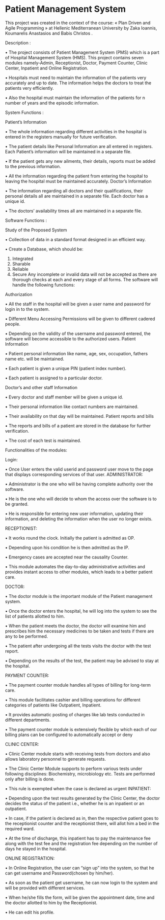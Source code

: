 # Patient Management System
This project was created in the context of the course: « Plan Driven and Agile Programming » at Hellenic Mediterranean University by Zaka Ioannis, Koumarelis Anastasios and Babis Christos .

Description :

•	The project consists of Patient Management System (PMS) which is a part of Hospital Management System (HMS). This project contains seven modules namely-Admin, Receptionist, Doctor, Payment Counter, Clinic Center, Inpatient and Online Registration.

•	Hospitals must need to maintain the information of the patients very accurately and up to date. The information helps the doctors to treat the patients very efficiently.

•	Also the hospital must maintain the information of the patients for n number of years and the episodic information.

System Functions :

Patient’s Information

•	The whole information regarding different activities in the hospital is entered in the registers manually for future verification.

•	The patient details like Personal Information are all entered in registers. Each Patient’s information will be maintained in a separate file.

•	If the patient gets any new ailments, their details, reports must be added to the previous information.

•	All the information regarding the patient from entering the hospital to leaving the hospital must be maintained accurately.
Doctor’s Information

•	The information regarding all doctors and their qualifications, their personal details all are maintained in a separate file. Each doctor has a unique id.

•	The doctors’ availability times all are maintained in a separate file.

Software Functions :

Study of the Proposed System 

•	Collection of data in a standard format designed in an efficient way.

•	Create a Database, which should be:
1.	Integrated
2.	Sharable
3.	Reliable
4.	Secure
Any incomplete or invalid data will not be accepted as there are thorough checks at each and every stage of all forms.
The software will handle the following functions:

Authorization

•	All the staff in the hospital will be given a user name and password for login in to the system.

•	Different Menu Accessing Permissions will be given to different cadered people.

•	Depending on the validity of the username and password entered, the software will become accessible to the authorized users. 
Patient Information

•	Patient personal information like name, age, sex, occupation, fathers name etc. will be maintained.

•	Each patient is given a unique PIN (patient index number).

•	Each patient is assigned to a particular doctor.

Doctor’s and other staff Information

•	Every doctor and staff member will be given a unique id.

•	Their personal information like contact numbers are maintained.

•	Their availability on that day will be maintained.
Patient reports and bills

•	The reports and bills of a patient are stored in the database for further verification.

•	The cost of each test is maintained.

Functionalities of the modules:

Login:

•	Once User enters the valid userid and password user move to the page that displays corresponding services of that user.
ADMINISTRATOR:

•	Administrator is the one who will be having complete authority over the software.

•	He is the one who will decide to whom the access over the software is to be granted.

•	He is responsible for entering new user information, updating their information, and deleting the information when the user no longer exists.

RECEPTIONIST:

•	It works round the clock. Initially the patient is admitted as OP.

•	Depending upon his condition he is then admitted as the IP.

•	Emergency cases are accepted near the causality Counter.

•	This module automates the day-to-day administrative activities and provides instant access to other modules, which leads to a better patient care.

DOCTOR:

•	The doctor module is the important module of the Patient management system.

•	Once the doctor enters the hospital, he will log into the system to see the list of patients allotted to him.

•	When the patient meets the doctor, the doctor will examine him and prescribes him the necessary medicines to be taken and tests if there are any to be performed.

•	The patient after undergoing all the tests visits the doctor with the test report.

•	Depending on the results of the test, the patient may be advised to stay at the hospital.

PAYMENT COUNTER:

•	The payment counter module handles all types of billing for long-term care.

•	This module facilitates cashier and billing operations for different categories of patients like Outpatient, Inpatient.

•	It provides automatic posting of charges like lab tests conducted in different departments.

•	The payment counter module is extensively flexible by which each of our billing plans can be configured to automatically accept or deny

CLINIC CENTER:

•	Clinic Center module starts with receiving tests from doctors and also allows laboratory personnel to generate requests.

•	The Clinic Center Module supports to perform various tests under following disciplines: Biochemistry, microbiology  etc. Tests are performed only after billing is done.

•	This rule is exempted when the case is declared as urgent
INPATIENT:

•	Depending upon the test results generated by the Clinic Center, the doctor decides the status of the patient i.e., whether he is an inpatient or an outpatient.

•	In case, if the patient is declared as in, then the respective patient goes to the receptionist counter and the receptionist there, will allot him a bed in the required ward.

•	At the time of discharge, this inpatient has to pay the maintenance fee along with the test fee and the registration fee depending on the number of days he stayed in the hospital.

ONLINE REGISTRATION:

•	In Online Registration, the user can “sign up” into the system, so that he can get username and Password(chosen by him/her).

•	As soon as the patient get username, he can now login to the system and will be provided with different services.

•	When he/she fills the form, will be given the appointment date, time and the doctor allotted to him by the Receptionist.

•	He can edit his profile.
